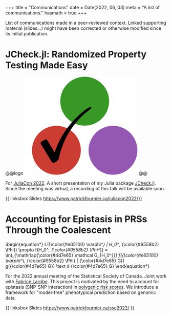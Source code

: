 +++
title = "Communications"
date = Date(2022, 06, 03)
meta = "A list of communications."
hasmath = true
+++

List of communications made in a peer-reviewed context. Linked supporting
material (slides...) might have been corrected or otherwise modified since its
initial publication.

# JCheck.jl: Randomized Property Testing Made Easy
@@logo
![JCheck logo](/assets/pages/libraries/jcheck-logo.svg)
@@

For [JuliaCon 2022](https://juliacon.org/2022/). A short presentation of my
Julia package [JCheck.jl](/pages/libraries/#jcheck). Since the meeting was
virtual, a recording of this talk will be available soon.

{{ linksbox 
    Slides https://www.patrickfournier.ca/juliacon2022/}}

# Accounting for Epistasis in PRSs Through the Coalescent
\begin{equation*}
L({\color{#e65100} \varphi^*} | H_0^*, {\color{#9558b2} \Phi}) \propto f(H_0^*, {\color{#9558b2} \Phi^*})
= \int_{\mathrlap{\color{#4d7e65} \mathcal G_{H_0^*}}} f({\color{#e65100} \varphi^*}, {\color{#9558b2} \Phi} | {\color{#4d7e65} G}) g({\color{#4d7e65} G}) \text d {\color{#4d7e65} G}
\end{equation*}

For the 2022 annual meeting of the Statistical Society of Canada. Joint work
with [Fabrice Larribe](http://fabricelarribe.uqam.ca/). This project is
motivated by the need to account for epistasis (SNP-SNP interaction) in
[polygenic risk scores](https://en.wikipedia.org/wiki/Polygenic_score). We
introduce a framework for "model-free" phenotypical prediction based on genomic
data.

{{ linksbox
    Slides https://www.patrickfournier.ca/ssc2022/ }}
